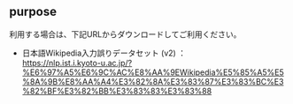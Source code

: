 ## purpose
利用する場合は、下記URLからダウンロードしてご利用ください。

- 日本語Wikipedia入力誤りデータセット (v2) ：<br>
https://nlp.ist.i.kyoto-u.ac.jp/?%E6%97%A5%E6%9C%AC%E8%AA%9EWikipedia%E5%85%A5%E5%8A%9B%E8%AA%A4%E3%82%8A%E3%83%87%E3%83%BC%E3%82%BF%E3%82%BB%E3%83%83%E3%83%88